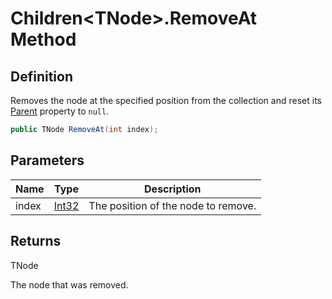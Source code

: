 # Children&lt;TNode&gt;.RemoveAt Method
## Definition

Removes the node at the specified position from the collection and reset its [Parent](MrKWatkins.Ast.Node-1.Parent.md) property to `null`.

```c#
public TNode RemoveAt(int index);
```

## Parameters

| Name | Type | Description |
| ---- | ---- | ----------- |
| index | [Int32](https://learn.microsoft.com/en-gb/dotnet/api/System.Int32) | The position of the node to remove. |

## Returns

TNode

The node that was removed.
